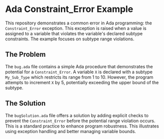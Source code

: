 # Ada Constraint_Error Example

This repository demonstrates a common error in Ada programming: the `Constraint_Error` exception. This exception is raised when a value is assigned to a variable that violates the variable's declared subtype constraints.  The example focuses on subtype range violations.

## The Problem

The `bug.ada` file contains a simple Ada procedure that demonstrates the potential for a `Constraint_Error`.  A variable `X` is declared with a subtype `My_Sub_Type` which restricts its range from 1 to 10. However, the program attempts to increment `X` by 5, potentially exceeding the upper bound of the subtype. 

## The Solution

The `bugSolution.ada` file offers a solution by adding explicit checks to prevent the `Constraint_Error` before the potential range violation occurs. This is a standard practice to enhance program robustness. This illustrates using exception handling and better managing variable bounds.
